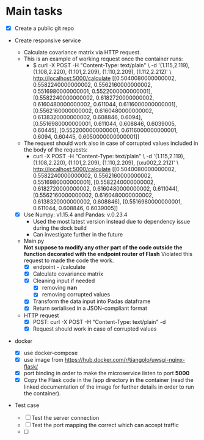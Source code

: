 # Main tasks

- [x] Create a public git repo
- Create responsive service
  - Calculate covariance matrix via HTTP request.
  - This is an example of working request once the container runs:
    - $ curl -X POST -H "Content-Type: text/plain" \                                                    -d '(1.115,2.119), (1.108,2.220), (1.101,2.209), (1.110,2.209), (1.112,2.212)' \      <http://localhost:5000/calculate>                                                   [[0.5040080000000002, 0.5582240000000002, 0.5562160000000002, 0.5516980000000001, 0.5522000000000001], [0.5582240000000002, 0.6182720000000002, 0.6160480000000002, 0.611044, 0.6116000000000001], [0.5562160000000002, 0.6160480000000002, 0.6138320000000002, 0.608846, 0.6094], [0.5516980000000001, 0.611044, 0.608846, 0.6039005, 0.60445], [0.5522000000000001, 0.6116000000000001, 0.6094, 0.60445, 0.6050000000000001]]
  - The request should work also in case of corrupted values included in the body of the requests:
    - curl -X POST -H "Content-Type: text/plain" \                                                    -d '(1.115,2.119), (1.108,2.220), (1.101,2.209), (1.110,2.209), (\xu002,2.212)' \      <http://localhost:5000/calculate>                                                   [[0.5040080000000002, 0.5582240000000002, 0.5562160000000002, 0.5516980000000001], [0.5582240000000002, 0.6182720000000002, 0.6160480000000002, 0.611044], [0.5562160000000002, 0.6160480000000002, 0.6138320000000002, 0.608846], [0.5516980000000001, 0.611044, 0.608846, 0.6039005]]

  - [x] Use Numpy: v1.15.4 and Pandas: v.0.23.4
    - Used the most latest version instead due to dependency issue during the dock build
    - Can investigate further in the future
  
  - Main.py  
    **Not suppose to modify any other part of the code outside the function decorated with the endpoint router of Flash**
 Violated this request to made the code the work.
    - [x] endpoint - /calculate
    - [x] Calculate covariance matrix
    - [x] Cleaning input if needed
      - [x] removing **nan**
      - [x] removing corrupted values
    - [x] Transform the data input into Padas dataframe
    - [x] Return serialised in a JSON-compliant format

  - HTTP request
    - [x] POST:  curl -X POST -H "Content-Type: text/plain" -d
    - [x] Request should work in case of corrupted values

- docker
  - [x] use docker-compose
  - [x] use image from <https://hub.docker.com/r/tiangolo/uwsgi-nginx-flask/>
  - [x] port binding in order to make the microservice listen to port **5000**
  - [x] Copy the Flask code in the /app directory in the container (read the linked documentation of the image for further details in order to run the container).

- Test case
  - [ ] Test the server connection
  - [ ] Test the port mapping the correct which can accept traffic
  - [ ]
